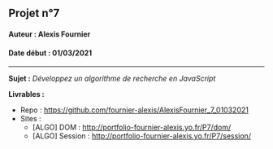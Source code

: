 ## Projet n°7
#### Auteur : Alexis Fournier
#### Date début : 01/03/2021

---
**Sujet :** *Développez un algorithme de recherche en JavaScript*  

**Livrables :**
- Repo : https://github.com/fournier-alexis/AlexisFournier_7_01032021
- Sites :
  - [ALGO] DOM : http://portfolio-fournier-alexis.yo.fr/P7/dom/
  - [ALGO] Session : http://portfolio-fournier-alexis.yo.fr/P7/session/
